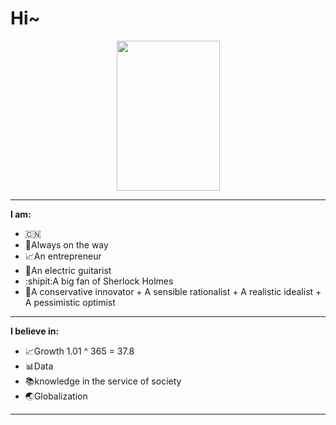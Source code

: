 # Hi~
<p align="center">
  <img width="165" height="240" src="https://media.giphy.com/media/JQ54sqhIDXohG/giphy.gif">
</p>

- -----------------------------------------------------------------------------------------------------
**I am:**

- :cn:
- 🚶Always on the way
- :chart_with_upwards_trend:An entrepreneur 
- 🎸An electric guitarist
- :shipit:A big fan of Sherlock Holmes
- 🤔A conservative innovator + A sensible rationalist + A realistic idealist + A pessimistic optimist 
- -----------------------------------------------------------------------------------------------------
**I believe in:**

- 📈Growth 1.01 ^ 365 = 37.8 
- :bar_chart:Data
- 📚knowledge in the service of society
- :earth_asia:Globalization
- -----------------------------------------------------------------------------------------------------
